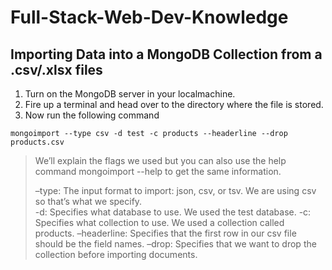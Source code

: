 # Full-Stack-Web-Dev-Knowledge

## Importing Data into a MongoDB Collection from a .csv/.xlsx files

1. Turn on the MongoDB server in your localmachine.
2. Fire up a terminal and head over to the directory where the file is stored.
3. Now run the following command 

```
mongoimport --type csv -d test -c products --headerline --drop products.csv
```

>We’ll explain the flags we used but you can also use the help command mongoimport --help to get the same information.
>
> –type: The input format to import: json, csv, or tsv. We are using csv so that’s what we specify.\
> -d: Specifies what database to use. We used the test database.
> -c: Specifies what collection to use. We used a collection called products.
> –headerline: Specifies that the first row in our csv file should be the field names.
> –drop: Specifies that we want to drop the collection before importing documents.
